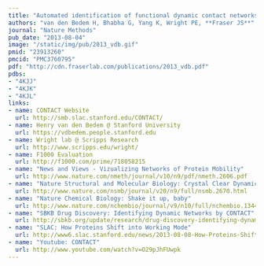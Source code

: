 ```yaml
---
title: "Automated identification of functional dynamic contact networks from X-ray crystallography"
authors: "van den Bedem H, Bhabha G, Yang K, Wright PE, **Fraser JS**"
journal: "Nature Methods"
pub_date: "2013-08-04"
image: "/static/img/pub/2013_vdb.gif"
pmid: "23913260"
pmcid: "PMC3760795"
pdf: "http://cdn.fraserlab.com/publications/2013_vdb.pdf"
pdbs:
- "4KJJ"
- "4KJK"
- "4KJL"
links:
- name: CONTACT Website
  url: http://smb.slac.stanford.edu/CONTACT/
- name: Henry van den Bedem @ Stanford University
  url: https://vdbedem.people.stanford.edu
- name: Wright lab @ Scripps Research
  url: http://www.scripps.edu/wright/
- name: F1000 Evaluation
  url: http://f1000.com/prime/718058215
- name: "News and Views - Vizualizing Networks of Protein Mobility"
  url: http://www.nature.com/nmeth/journal/v10/n9/pdf/nmeth.2606.pdf
- name: "Nature Structural and Molecular Biology: Crystal Clear Dynamics"
  url: http://www.nature.com/nsmb/journal/v20/n9/full/nsmb.2670.html
- name: "Nature Chemical Biology: Shake it up, baby"
  url: http://www.nature.com/nchembio/journal/v9/n10/full/nchembio.1344.html
- name: "SBKB Drug Discovery: Identifying Dynamic Networks by CONTACT"
  url: http://sbkb.org/update/research/drug-discovery-identifying-dynamic-networks-by-contact
- name: "SLAC: How Proteins Shift into Working Mode"
  url: http://www6.slac.stanford.edu/news/2013-08-08-How-Proteins-Shift-Into-Working-Mode.aspx
- name: "Youtube: CONTACT"
  url: http://www.youtube.com/watch?v=O29pJhFUwpk
---
```


